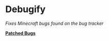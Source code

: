 # Debugify
_Fixes Minecraft bugs found on the bug tracker_

[**Patched Bugs**](https://github.com/W-OVERFLOW/Debugify/blob/1.18/PATCHED.md)

